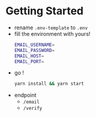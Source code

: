 # Getting Started

- rename `.env-template` to `.env`
- fill the environment with yours!
  ```sh
  EMAIL_USERNAME=
  EMAIL_PASSWORD=
  EMAIL_HOST=
  EMAIL_PORT=
  ```
- go !
  ```sh
  yarn install && yarn start
  ```
- endpoint
  - `/email`
  - `/verify`
